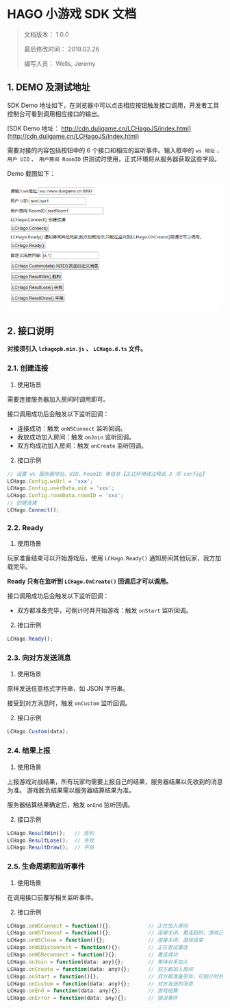 # HAGO 小游戏 SDK 文档

> 文档版本： 1.0.0
>
> 最后修改时间： 2019.02.26
>
> 编写人员： Wells, Jeremy

## 1. DEMO 及测试地址

SDK Demo 地址如下，在浏览器中可以点击相应按钮触发接口调用，开发者工具控制台可看到调用相应接口的输出。

[SDK Demo 地址： http://cdn.duligame.cn/LCHagoJS/index.html](http://cdn.duligame.cn/LCHagoJS/index.html)

需要对接的内容包括按钮中的 6 个接口和相应的监听事件。输入框中的 `ws 地址` 、 `用户 UID` 、 `用户房间 RoomID` 供测试时使用，正式环境将从服务器获取这些字段。

Demo 截图如下：

![SDK Demo 截图](./examples/LCHagoJS-demo-screenshot.png)

## 2. 接口说明

**对接须引入 `lchagopb.min.js` 、 `LCHago.d.ts` 文件。**

### 2.1. 创建连接

1. 使用场景

需要连接服务器加入房间时调用即可。

接口调用成功后会触发以下监听回调：

* 连接成功：触发 `onWSConnect` 监听回调。
* 我放成功加入房间：触发 `onJoin` 监听回调。
* 双方均成功加入房间：触发 `onCreate` 监听回调。

2. 接口示例

```javascript
// 设置 ws 服务器地址、UID、RoomID 等信息【正式环境请注释此 3 项 config】
LCHago.Config.wsUrl = 'xxx';
LCHago.Config.userData.uid = 'xxx';
LCHago.Config.roomData.roomID = 'xxx';
// 创建连接
LCHago.Connect();
```

### 2.2. Ready

1. 使用场景

玩家准备结束可以开始游戏后，使用 `LCHago.Ready()` 通知房间其他玩家，我方加载完毕。

**Ready 只有在监听到 `LCHago.OnCreate()` 回调后才可以调用。**

接口调用成功后会触发以下监听回调：

* 双方都准备完毕，可倒计时并开始游戏：触发 `onStart` 监听回调。

2. 接口示例

```javascript
LCHago.Ready();
```

### 2.3. 向对方发送消息

1. 使用场景

原样发送任意格式字符串，如 JSON 字符串。

接受到对方消息时，触发 `onCustom` 监听回调。

2. 接口示例

```javascript
LCHago.Custom(data);
```

### 2.4. 结果上报

1. 使用场景

上报游戏对战结果，所有玩家均需要上报自己的结果，服务器结果以先收到的消息为准。
游戏胜负结果需以服务器结算结果为准。

服务器结算结果确定后，触发 `onEnd` 监听回调。

2. 接口示例

```javascript
LCHago.ResultWin();   // 胜利
LCHago.ResultLose();  // 失败
LCHago.ResultDraw();  // 平局
```

### 2.5. 生命周期和监听事件

1. 使用场景

在调用接口前覆写相关监听事件。

2. 接口示例

```javascript
LCHago.onWSConnect = function(){};            // 正在加入房间
LCHago.onWSTimeout = function(){};            // 连接关闭，重连超时，游戏已失败结算
LCHago.onWSClose = function(){};              // 连接关闭，游戏结束
LCHago.onWSDisconnect = function(){};         // 正在尝试重连
LCHago.onWSReconnect = function(){};          // 重连成功
LCHago.onJoin = function(data: any){};        // 等待对手加入
LCHago.onCreate = function(data: any){};      // 双方都加入房间
LCHago.onStart = function(){};                // 双方都准备完毕，可倒计时并开始游戏
LCHago.onCustom = function(data: any){};      // 对方发送的消息
LCHago.onEnd = function(data: any){};         // 游戏结算
LCHago.onError = function(data: any){};       // 错误事件
```
